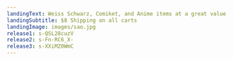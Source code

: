 ```yaml
---
landingText: Weiss Schwarz, Comiket, and Anime items at a great value
landingSubtitle: $8 Shipping on all carts
landingImage: images/sao.jpg
release1: s-QSL28cuzV
release2: s-Fn-RC6_X-
release3: s-XXiMZ0WmC
---
```

